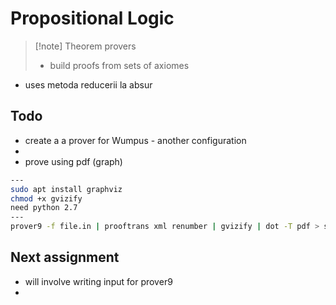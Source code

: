 # Propositional Logic

>[!note] Theorem provers
>- build proofs from sets of axiomes

- uses metoda reducerii la absur

## Todo
- create a a prover for Wumpus - another configuration
-
- prove using pdf (graph)
```bash
---
sudo apt install graphviz
chmod +x gvizify
need python 2.7
---
prover9 -f file.in | prooftrans xml renumber | gvizify | dot -T pdf > s.pdf
```
## Next assignment
- will involve writing input for prover9
- 